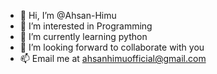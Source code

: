- 👋 Hi, I’m @Ahsan-Himu
- 👀 I’m interested in Programming
- 🌱 I’m currently learning python
- 💞️ I’m looking forward to collaborate with you
- 📫 Email me at ahsanhimuofficial@gmail.com

<!---
Ahsan-Himu/Ahsan-Himu is a ✨ special ✨ repository because its `README.md` (this file) appears on your GitHub profile.
You can click the Preview link to take a look at your changes.
--->
